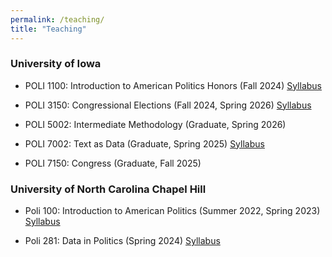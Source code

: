 ```yaml
---
permalink: /teaching/
title: "Teaching"
---
```


### University of Iowa
- POLI 1100: Introduction to American Politics Honors (Fall 2024) [Syllabus](/files/poli1100_syllabus.pdf)
  
- POLI 3150: Congressional Elections (Fall 2024, Spring 2026) [Syllabus](/files/poli3150_syllabus.pdf)

- POLI 5002: Intermediate Methodology (Graduate, Spring 2026)
  
- POLI 7002: Text as Data (Graduate, Spring 2025) [Syllabus](/files/poli_7002.pdf)

- POLI 7150: Congress (Graduate, Fall 2025)
### University of North Carolina Chapel Hill
- Poli 100: Introduction to American Politics (Summer 2022, Spring 2023) [Syllabus](/files/poli100_syllabus.pdf)

 - Poli 281: Data in Politics (Spring 2024) [Syllabus](/files/poli281_syllabus.pdf)
